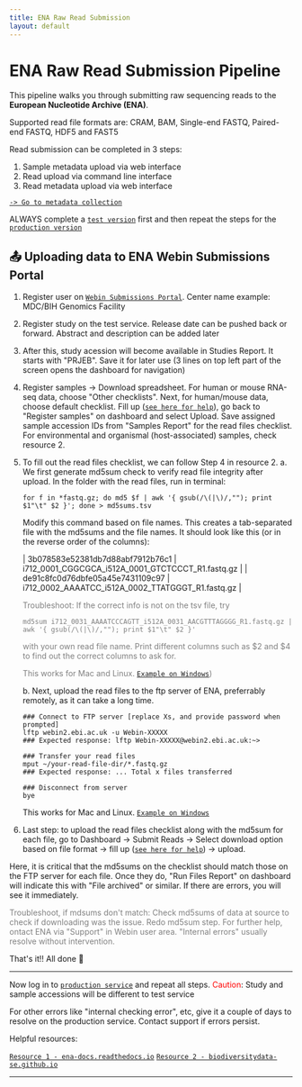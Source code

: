 ```yaml
---
title: ENA Raw Read Submission
layout: default
---
```


# ENA Raw Read Submission Pipeline

This pipeline walks you through submitting raw sequencing reads to the **European Nucleotide Archive (ENA)**.

Supported read file formats are: CRAM, BAM, Single-end FASTQ, Paired-end FASTQ, HDF5 and FAST5

Read submission can be completed in 3 steps:
1. Sample metadata upload via web interface
2. Read upload via command line interface
3. Read metadata upload via web interface

[`-> Go to metadata collection`](./ENA-metadata-collection.md)

ALWAYS complete a [`test version`](https://wwwdev.ebi.ac.uk/ena/submit/webin/login) first and then repeat the steps for the [`production version`](https://www.ebi.ac.uk/ena/submit/webin/login)

## 📤 Uploading data to ENA Webin Submissions Portal

1. Register user on [`Webin Submissions Portal`](https://www.ebi.ac.uk/ena/submit/webin/accountInfo). Center name example: MDC/BIH Genomics Facility
2. Register study on the test service. Release date can be pushed back or forward. Abstract and description can be added later
3. After this, study acession will become available in Studies Report. It starts with "PRJEB". Save it for later use
   (3 lines on top left part of the screen opens the dashboard for navigation)
4. Register samples -> Download spreadsheet. For human or mouse RNA-seq data, choose "Other checklists". Next, for human/mouse data, choose default checklist. Fill up ([`see here for help`](./ENA-metadata-collection.md)), go back to "Register samples" on dashboard and select Upload. Save assigned sample accession IDs from "Samples Report" for the read files checklist.
For environmental and organismal (host-associated) samples, check resource 2.
5. To fill out the read files checklist, we can follow Step 4 in resource 2.
   a. We first generate md5sum check to verify read file integrity after upload. In the folder with the read files, run in terminal:

      `for f in *fastq.gz; do md5 $f | awk '{ gsub(/\(|\)/,""); print $1"\t" $2 }'; done > md5sums.tsv`

      Modify this command based on file names. This creates a tab-separated file with the md5sums and the file names. It should look like this (or in the reverse order of the columns):

      | 3b078583e52381db7d88abf7912b76c1 | i712_0001_CGGCGCA_i512A_0001_GTCTCCCT_R1.fastq.gz |
      | de91c8fc0d76dbfe05a45e7431109c97 | i712_0002_AAAATCC_i512A_0002_TTATGGGT_R1.fastq.gz |                                                   

      
   <div style="color: grey">
   Troubleshoot:
      If the correct info is not on the tsv file, try 
      
      `md5sum i712_0031_AAAATCCCAGTT_i512A_0031_AACGTTTAGGGG_R1.fastq.gz | awk '{ gsub(/\(|\)/,""); print $1"\t" $2 }'`
      
      with your own read file name. Print different columns such as $2 and $4 to find out the correct columns to ask for. 
      
      This works for Mac and Linux. [`Example on Windows`](https://stackoverflow.com/questions/41838664/md5-hash-of-files-in-a-windows-folder))
   </div>
      
   b. Next, upload the read files to the ftp server of ENA, preferrably remotely, as it can take a long time.
      
      ```
      ### Connect to FTP server [replace Xs, and provide password when prompted]
      lftp webin2.ebi.ac.uk -u Webin-XXXXX
      ### Expected response: lftp Webin-XXXXX@webin2.ebi.ac.uk:~>
      
      ### Transfer your read files
      mput ~/your-read-file-dir/*.fastq.gz
      ### Expected response: ... Total x files transferred
      
      ### Disconnect from server
      bye
      ```
      
      This works for Mac and Linux. [`Example on Windows`](https://unihost.com/blog/how-to-connect-to-ftp-server/)

8. Last step: to upload the read files checklist along with the md5sum for each file, go to Dashboard -> Submit Reads -> Select download option based on file format -> fill up ([`see here for help`](./ENA-metadata-collection.md)) -> upload.

Here, it is critical that the md5sums on the checklist should match those on the FTP server for each file. Once they do, "Run Files Report" on dashboard will indicate this with "File archived" or similar. If there are errors, you will see it immediately.

<span style="color: grey">Troubleshoot, if mdsums don't match:
Check md5sums of data at source to check if downloading was the issue. Redo md5sum step. For further help, ontact ENA via "Support" in Webin user area. "Internal errors" usually resolve without intervention.
</span>

That's it!! All done 🎉

---

Now log in to [`production service`](https://www.ebi.ac.uk/ena/submit/webin/login) and repeat all steps.
<span style="color: red">Caution</span>: Study and sample accessions will be different to test service

For other errors like "internal checking error", etc, give it a couple of days to resolve on the production service. Contact support if errors persist.

Helpful resources:

[`Resource 1 - ena-docs.readthedocs.io`](https://ena-docs.readthedocs.io/en/latest/submit/general-guide/interactive.html)
[`Resource 2 - biodiversitydata-se.github.io`](https://biodiversitydata-se.github.io/mol-data/ena-metabar.html)

---
